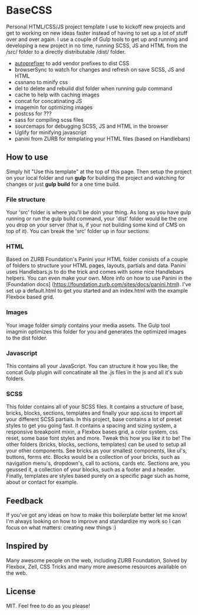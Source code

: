 # BaseCSS

Personal HTML/CSS/JS project template I use to kickoff new projects and get to working on new ideas faster instead of having to set up a lot of stuff over and over again. I use a couple of Gulp tools to get up and running and developing a new project in no time, running SCSS, JS and HTML from the /src/ folder to a directly distributable /dist/ folder.

* [autoprefixer](https://www.npmjs.com/package/gulp-autoprefixer) to add vendor prefixes to dist CSS
* browserSync to watch for changes and refresh on save SCSS, JS and HTML
* cssnano to minify css
* del to delete and rebuild dist folder when running gulp command
* cache to help with caching images
* concat for concatinating JS
* imagemin for optimizing images
* postcss for ???
* sass for compiling scss files
* sourcemaps for debugging SCSS, JS and HTML in the browser
* Uglify for minifying javascript
* panini from ZURB for templating your HTML files (based on Handlebars)

## How to use

Simply hit "Use this template" at the top of this page. Then setup the project on your local folder and run **gulp** for building the project and watching for changes or just **gulp build** for a one time build.

### File structure

Your 'src' folder is where you'll be doin your thing. As long as you have gulp running or run the gulp build command, your 'dist' folder would be the one you drop on your server (that is, if your not building some kind of CMS on top of it). You can break the 'src' folder up in four sections:

### HTML

Based on ZURB Foundation's Panini your HTML folder consists of a couple of folders to structure your HTML pages, layouts, partials and data. Panini uses Handlebars.js to do the trick and comes with some nice Handlebars helpers. You can even make your own. More info on how to use Panini in the [Foundation docs] (https://foundation.zurb.com/sites/docs/panini.html). I've set up a default.html to get you started and an index.html with the example Flexbox based grid.

### Images

Your image folder simply contains your media assets. The Gulp tool imagmin optimizes this folder for you and generates the optimized images to the dist folder.

### Javascript

This contains all your JavaScript. You can structure it how you like, the concat Gulp plugin will concatinate all the .js files in the js and all it's sub folders.

### SCSS

This folder contains all of your SCSS files. It contains a structure of base, bricks, blocks, sections, templates and finally your app.scss to import all your different SCSS partials. In this project, base contains a lot of preset styles to get you going fast. It contains a spacing and sizing system, a responsive breakpoint mixin, a Flexbox bases grid, a color system, css reset, some base font styles and more. Tweak this how you like it to be! The other folders (bricks, blocks, sections, templates) can be used to setup all your other components. See bricks as your smallest components, like ul's, buttons, forms etc. Blocks would be a collection of your bricks, such as navigation menu's, dropdown's, call to actions, cards etc. Sections are, you geussed it, a collection of your blocks, such as a footer and a header. Finally, templates are styles based purely on a specific page such as home, about or contact for example.

## Feedback

If you've got any ideas on how to make this boilerplate better let me know! I'm always looking on how to improve and standardize my work so I can focus on what matters: creating new things :)

## Inspired by

Many awesome people on the web, including ZURB Foundation, Solved by Flexbox, Zell, CSS Tricks and many more awesome resources available on the web.

## License

MIT. Feel free to do as you please!

